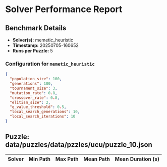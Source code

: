 # Solver Performance Report

## Benchmark Details

- **Solver(s):** memetic_heuristic
- **Timestamp:** 20250705-160652
- **Runs per Puzzle:** 5

### Configuration for `memetic_heuristic`

```json
{
  "population_size": 100,
  "generations": 100,
  "tournament_size": 3,
  "mutation_rate": 0.8,
  "crossover_rate": 0.8,
  "elitism_size": 2,
  "q_value_threshold": 0.5,
  "local_search_generations": 10,
  "local_search_iterations": 10
}
```


## Puzzle: data/puzzles/data/pzzles/ucu/puzzle_10.json

| Solver | Min Path | Max Path | Mean Path | Mean Duration (s) |
|---|---|---|---|---|
